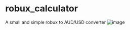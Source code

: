 # robux_calculator
A small and simple robux to AUD/USD converter
![image](https://user-images.githubusercontent.com/66909997/175447912-2853dc0c-d164-4319-9765-0a43d1d6d6b8.png)
